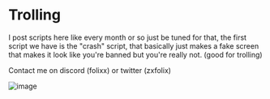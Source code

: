 # Trolling
I post scripts here like every month or so just be tuned for that,
the first script we have is the "crash" script, that basically just makes a fake screen that makes it look like you're banned but you're really not. (good for trolling)

Contact me on discord (folixx) or twitter (zxfolix)


![image](![wp](https://github.com/wtfplayer/redemption/assets/136761546/47c20ed2-973b-42a5-99f5-80c05d2c8623)
)
